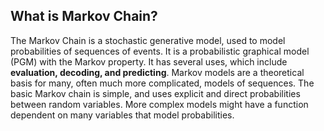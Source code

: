 ## What is Markov Chain?

The Markov Chain is a stochastic generative model, used to model probabilities of sequences of events. It is a probabilistic graphical model (PGM) with the Markov property. It has several uses, which include **evaluation, decoding, and predicting**. Markov models are a theoretical basis for many, often much more complicated, models of sequences. The basic Markov chain is simple, and uses explicit and direct probabilities between random variables. More complex models might have a function dependent on many variables that model probabilities.

